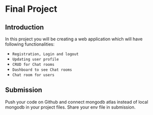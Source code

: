 # Final Project

## Introduction

In this project you will be creating a web application which will have following functionalities:

- `Registration, Login and logout`
- `Updating user profile`
- `CRUD for Chat rooms`
- `Dashboard to see Chat rooms`
- `Chat room for users`

## Submission

Push your code on Github and connect mongodb atlas instead of local mongodb in your project files. Share your env file in submission.
